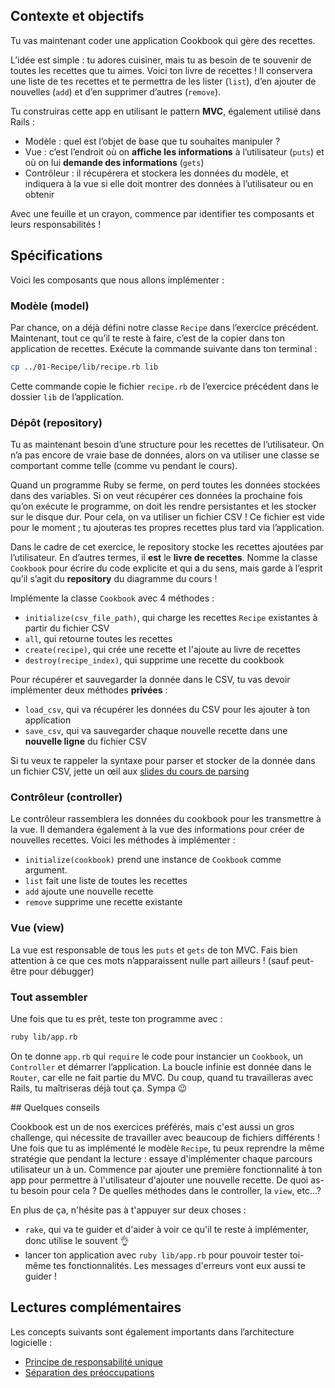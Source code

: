 ## Contexte et objectifs

Tu vas maintenant coder une application Cookbook qui gère des recettes.

L’idée est simple : tu adores cuisiner, mais tu as besoin de te souvenir de toutes les recettes que tu aimes. Voici ton livre de recettes ! Il conservera une liste de tes recettes et te permettra de les lister (`list`), d’en ajouter de nouvelles (`add`) et d’en supprimer d’autres (`remove`).

Tu construiras cette app en utilisant le pattern **MVC**, également utilisé dans Rails :
- Modèle : quel est l’objet de base que tu souhaites manipuler ?
- Vue : c’est l’endroit où on **affiche les informations** à l’utilisateur (`puts`) et où on lui **demande des informations** (`gets`)
- Contrôleur : il récupérera et stockera les données du modèle, et indiquera à la vue si elle doit montrer des données à l’utilisateur ou en obtenir

Avec une feuille et un crayon, commence par identifier tes composants et leurs responsabilités !

## Spécifications

Voici les composants que nous allons implémenter :

### Modèle (model)

Par chance, on a déjà défini notre classe `Recipe` dans l’exercice précédent. Maintenant, tout ce qu’il te reste à faire, c’est de la copier dans ton application de recettes. Exécute la commande suivante dans ton terminal :

```bash
cp ../01-Recipe/lib/recipe.rb lib
```

Cette commande copie le fichier `recipe.rb` de l’exercice précédent dans le dossier `lib` de l’application.

### Dépôt (repository)

Tu as maintenant besoin d’une structure pour les recettes de l’utilisateur. On n’a pas encore de vraie base de données, alors on va utiliser une classe se comportant comme telle (comme vu pendant le cours).

Quand un programme Ruby se ferme, on perd toutes les données stockées dans des variables. Si on veut récupérer ces données la prochaine fois qu’on exécute le programme, on doit les rendre persistantes et les stocker sur le disque dur. Pour cela, on va utiliser un fichier CSV ! Ce fichier est vide pour le moment ; tu ajouteras tes propres recettes plus tard via l’application.

Dans le cadre de cet exercice, le repository stocke les recettes ajoutées par l’utilisateur. En d’autres termes, il **est** le **livre de recettes**. Nomme la classe `Cookbook` pour écrire du code explicite et qui a du sens, mais garde à l’esprit qu’il s’agit du **repository** du diagramme du cours !

Implémente la classe `Cookbook` avec 4 méthodes :
- `initialize(csv_file_path)`, qui charge les recettes `Recipe` existantes à partir du fichier CSV
- `all`, qui retourne toutes les recettes
- `create(recipe)`, qui crée une recette et l'ajoute au livre de recettes
- `destroy(recipe_index)`, qui supprime une recette du cookbook

Pour récupérer et sauvegarder la donnée dans le CSV, tu vas devoir implémenter deux méthodes **privées** :
- `load_csv`, qui va récupérer les données du CSV pour les ajouter à ton application
- `save_csv`, qui va sauvegarder chaque nouvelle recette dans une **nouvelle ligne** du fichier CSV


Si tu veux te rappeler la syntaxe pour parser et stocker de la donnée dans un fichier CSV, jette un œil aux [slides du cours de parsing](https://kitt.lewagon.com/camps/<user.batch_slug>/lectures/content/lectures/ruby/06-parsing-storing-data/index.html?title=Parsing+%26+Storing+Data#/2/3)

### Contrôleur (controller)

Le contrôleur rassemblera les données du cookbook pour les transmettre à la vue. Il demandera également à la vue des informations pour créer de nouvelles recettes. Voici les méthodes à implémenter :
- `initialize(cookbook)` prend une instance de `Cookbook` comme argument.
- `list` fait une liste de toutes les recettes
- `add` ajoute une nouvelle recette
- `remove` supprime une recette existante

### Vue (view)

La vue est responsable de tous les `puts` et `gets` de ton MVC. Fais bien attention à ce que ces mots n’apparaissent nulle part ailleurs ! (sauf peut-être pour débugger)

### Tout assembler

Une fois que tu es prêt, teste ton programme avec :

```bash
ruby lib/app.rb
```

On te donne `app.rb` qui `require` le code pour instancier un `Cookbook`, un `Controller` et démarrer l’application. La boucle infinie est donnée dans le `Router`, car elle ne fait partie du MVC. Du coup, quand tu travailleras avec Rails, tu maîtriseras déjà tout ça. Sympa 😉

## Quelques conseils

Cookbook est un de nos exercices préférés, mais c'est aussi un gros challenge, qui nécessite de travailler avec beaucoup de fichiers différents ! Une fois que tu as implémenté le modèle `Recipe`, tu peux reprendre la même stratégie que pendant la lecture : essaye d'implémenter chaque parcours utilisateur un à un. Commence par ajouter une première fonctionnalité à ton app pour permettre à l'utilisateur d'ajouter une nouvelle recette. De quoi as-tu besoin pour cela ? De quelles méthodes dans le controller, la `view`, etc...?

En plus de ça, n'hésite pas à t'appuyer sur deux choses :

- `rake`, qui va te guider et d'aider à voir ce qu'il te reste à implémenter, donc utilise le souvent 👌
- lancer ton application avec `ruby lib/app.rb` pour pouvoir tester toi-même tes fonctionnalités. Les messages d'erreurs vont eux aussi te guider !

## Lectures complémentaires

Les concepts suivants sont également importants dans l’architecture logicielle :
- [Principe de responsabilité unique](https://fr.wikipedia.org/wiki/Principe_de_responsabilit%C3%A9_unique)
- [Séparation des préoccupations](https://fr.wikipedia.org/wiki/S%C3%A9paration_des_pr%C3%A9occupations)
